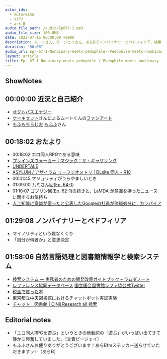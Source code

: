 ```yaml
---
actor_ids:
  - mutoreimu
  - xiPJ
  - ark_B
audio_file_path: /audio/Ep067-1.mp3
audio_file_size: 100.0MB
date: 2022-07-16 00:00:00 +0900
description: ムートさん、ピージェイさん、あらBでノンバイナリーとペドフィリア、検索システム、ムートくんのファンアート、マジョリティ羨などについて話しました。
duration: "00:00"
audio_url: Ep--67-1-Nonbinary-meets-pedophile--Pedophile-meets-nonbinary-e1l95fv
layout: article
title: Ep. 67-1 Nonbinary meets pedophile / Pedophile meets nonbinary
---
```

## ShowNotes 

## 00:00:00 近況と自己紹介

* [オクトパスエナジー](https://octopusenergy.co.jp/)
* [ケーキセット](https://twitter.com/Crab_cream_5)さんによるムートくんの[ファンアート](https://twitter.com/mutoreimu/status/1546001719758561280)
* [もふもちらじお](https://radio.mofmochi.com/) [もふふ](https://mobile.twitter.com/mof_mmm)さん

## 00:18:02 おたより

* 00:18:02 エロ同人RPGである意味
* [プレインズウォーカー｜マジック：ザ・ギャザリング](https://mtg-jp.com/world/planeswalkers/)
* [UNDERTALE](https://undertale.jp/)
* [ASYLUM / アサイラム リーフジオメトリ | DLsite 同人 - R18](https://dlsite.com/maniax/work/=/product_id/RJ289299.html)
* 00:41:45 マジョリティがうらやましいとき
* 01:09:00 ムミさん回([Ep. 64-1](https://anchor.fm/arkbfm/episodes/Ep--64-1-Advice-for-kids-who-have-trouble-with-math-e1k6rt6/a-a84v6tc))
* 01:10:07 ゴブリン回([Ep. 62-1](https://anchor.fm/arkbfm/episodes/Ep--62-1-Goblin-Inside-e1j8uui/a-a8186aa))の続きと、LaMDA が意識を持ったニュースに関するお気持ち
* [人工知能に意識が宿ったと公表したGoogleの社員が停職処分に : カラパイア](https://karapaia.com/archives/52313600.html)

## 01:29:08 ノンバイナリーとペドフィリア

* マイノリティという雑なくくり
* 「自分が何者か」と意思決定

## 01:58:06 自然言語処理と図書館情報学と検索システム

* [検索システム ― 実務者のための開発改善ガイドブック – ラムダノート](https://lambdanote.com/products/ir-system-ebook)
* [レファレンス協同データベース](https://crd.ndl.go.jp/reference/) [国立国会図書館レファ協公式Twitter](https://twitter.com/crd_tweet)
* [税金で買った本](https://yanmaga.jp/comics/%E7%A8%8E%E9%87%91%E3%81%A7%E8%B2%B7%E3%81%A3%E3%81%9F%E6%9C%AC/eb920eb287f5f0ea42160ee072129c61)
* [東京都立中央図書館におけるチャットボット実証実験](https://current.ndl.go.jp/e2384)
* [チャット　図書館 | CiNii Research all 検索](https://cir.nii.ac.jp/all?q=%E3%83%81%E3%83%A3%E3%83%83%E3%83%88%E3%80%80%E5%9B%B3%E6%9B%B8%E9%A4%A8)

## Editorial notes

* 「エロ同人RPGを遊ぶ」というときの他動詞の「遊ぶ」がいっぱい出てきて静かに興奮していました。（文責ピージェイ）
* もふふさんお便りありがとうございます！あらBfmステッカー送らせていただきますッ✨（あらB）